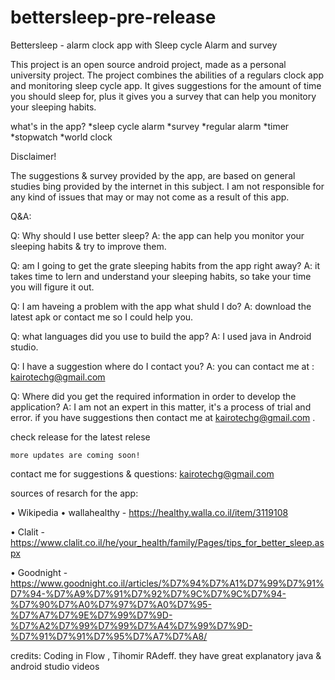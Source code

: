 # bettersleep-pre-release
Bettersleep - alarm clock app with Sleep cycle Alarm and survey

This project is an open source android project, made as a personal university project. 
The project combines the abilities of a regulars clock app and monitoring sleep cycle app. 
It gives suggestions for the amount of time you should sleep for, plus it gives you a survey that can help you monitory your sleeping habits.

what's in the app?
*sleep cycle alarm
*survey
*regular alarm
*timer
*stopwatch
*world clock


  Disclaimer!
  
  The suggestions & survey provided by the app, 
  are based on general studies bing provided by the internet in this subject.
  I am not responsible for any kind of issues that may or may not come as a result of this app. 


  Q&A:
  
  Q: Why should I use better sleep?
  A: the app can help you monitor your sleeping habits & try to improve them.
  
  Q:  am I going to get the grate sleeping habits from the app right away?
  A:  it takes time to lern and understand your sleeping habits, so take your time you will figure it out.
  
  Q: I am haveing a problem with the app what shuld I do?
  A: download the latest apk or contact me so I could help you.
  
  Q: what languages did you use to build the app?
  A: I used java in Android studio.
  
  Q: I have a suggestion where do I contact you?
  A: you can contact me at : kairotechg@gmail.com
  
  Q: Where did you get the required information in order to develop the application?
  A: I am not an expert in this matter, it's a process of trial and error.
  if you have suggestions then contact me at kairotechg@gmail.com .

 
check release for the latest relese


    more updates are coming soon!


contact me for suggestions & questions:
kairotechg@gmail.com

  sources of resarch for the app:
  
•	Wikipedia 
•	wallahealthy - https://healthy.walla.co.il/item/3119108

•	Clalit - https://www.clalit.co.il/he/your_health/family/Pages/tips_for_better_sleep.aspx

•	Goodnight - https://www.goodnight.co.il/articles/%D7%94%D7%A1%D7%99%D7%91%D7%94-%D7%A9%D7%91%D7%92%D7%9C%D7%9C%D7%94-%D7%90%D7%A0%D7%97%D7%A0%D7%95-%D7%A7%D7%9E%D7%99%D7%9D-%D7%A2%D7%99%D7%99%D7%A4%D7%99%D7%9D-%D7%91%D7%91%D7%95%D7%A7%D7%A8/


credits:
Coding in Flow , Tihomir RAdeff.
they have great explanatory java & android studio videos
